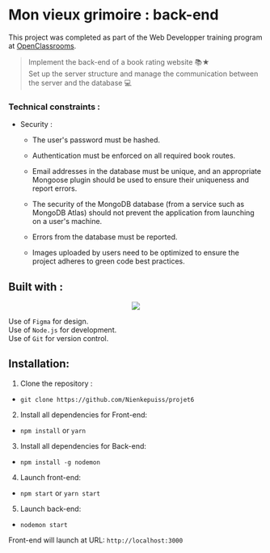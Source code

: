 # Mon vieux grimoire : back-end

This project was completed as part of the Web Developper training program at [OpenClassrooms](https://openclassrooms.com/fr/paths/899-developpeur-web).

> Implement the back-end of a book rating website 📚★ <br>
> Set up the server structure and manage the communication between the server and the database 💻

### Technical constraints :

-   Security :
    -   The user's password must be hashed.
    -   Authentication must be enforced on all required book routes.
    -   Email addresses in the database must be unique, and an appropriate Mongoose plugin should be used to ensure their uniqueness and report errors.
    -   The security of the MongoDB database (from a service such as MongoDB Atlas) should not prevent the application from launching on a user's machine.
    -   Errors from the database must be reported.
      
    -   Images uploaded by users need to be optimized to ensure the project adheres to green code best practices.

## Built with :

<p align="center">
  <a href="https://skillicons.dev">
    <img src="https://skillicons.dev/icons?i=mongodb,nodejs,express,figma,github,js,vscode" />
  </a>
</p>

Use of `Figma` for design.<br>
Use of `Node.js` for development.<br>
Use of `Git` for version control.<br>

## Installation:

1. Clone the repository :

-   `git clone https://github.com/Nienkepuiss/projet6`

2. Install all dependencies for Front-end:

-   `npm install` or `yarn`

3. Install all dependencies for Back-end:

-   `npm install -g nodemon`

4. Launch front-end:

-   `npm start` or `yarn start`

5. Launch back-end:

-   `nodemon start`

Front-end will launch at URL:
`http://localhost:3000`
